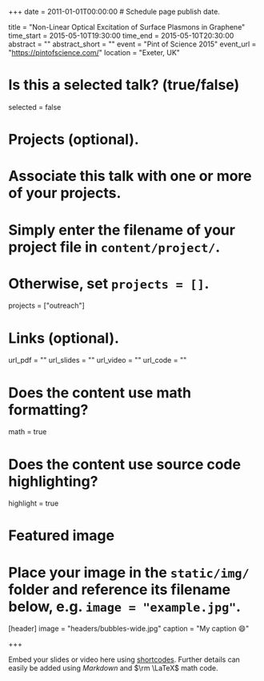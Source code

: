 +++
date = 2011-01-01T00:00:00  # Schedule page publish date.

title = "Non-Linear Optical Excitation of Surface Plasmons in Graphene"
time_start = 2015-05-10T19:30:00
time_end = 2015-05-10T20:30:00
abstract = ""
abstract_short = ""
event = "Pint of Science 2015"
event_url = "https://pintofscience.com/"
location = "Exeter, UK"

# Is this a selected talk? (true/false)
selected = false

# Projects (optional).
#   Associate this talk with one or more of your projects.
#   Simply enter the filename of your project file in `content/project/`.
#   Otherwise, set `projects = []`.
projects = ["outreach"]

# Links (optional).
url_pdf = ""
url_slides = ""
url_video = ""
url_code = ""

# Does the content use math formatting?
math = true

# Does the content use source code highlighting?
highlight = true

# Featured image
# Place your image in the `static/img/` folder and reference its filename below, e.g. `image = "example.jpg"`.
[header]
image = "headers/bubbles-wide.jpg"
caption = "My caption :smile:"

+++

Embed your slides or video here using [shortcodes](https://sourcethemes.com/academic/post/writing-markdown-latex/). Further details can easily be added using *Markdown* and $\rm \LaTeX$ math code.

